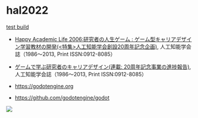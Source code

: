 # hal2022

[test build](https://shnarazk.github.io/hal2022/index.html)


- [Happy Academic Life 2006:研究者の人生ゲーム : ゲーム型キャリアデザイン学習教材の開発(<特集>人工知能学会創設20周年記念企画)](https://www.jstage.jst.go.jp/article/jjsai/21/3/21_360/_pdf/-char/ja), 
人工知能学会誌（1986～2013, Print ISSN:0912-8085）

- [ゲームで学ぶ研究者のキャリアデザイン(連載: 20周年記念事業の進捗報告)](https://www.jstage.jst.go.jp/article/jjsai/20/6/20_753/_pdf/-char/ja), 人工知能学会誌（1986～2013, Print ISSN:0912-8085）

- https://godotengine.org
- https://github.com/godotengine/godot

![](https://user-images.githubusercontent.com/997855/147537947-0e321921-fcb5-4190-8207-93ca6026a627.png)

